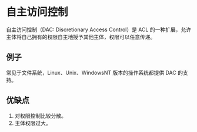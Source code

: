 # 自主访问控制

自主访问控制（DAC: Discretionary Access Control）是 ACL 的一种扩展，允许主体将自己拥有的权限自主地授予其他主体，权限可以任意传递。

## 例子

常见于文件系统，Linux、Unix、WindowsNT 版本的操作系统都提供 DAC 的支持。

## 优缺点

1. 对权限控制比较分散。
2. 主体权限过大。